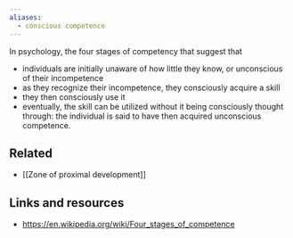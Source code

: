 ```yaml
---
aliases:
  - conscious competence
---
```


In psychology, the four stages of competency that suggest that 
- individuals are initially unaware of how little they know, or unconscious of their incompetence
- as they recognize their incompetence, they consciously acquire a skill
- they then consciously use it
- eventually, the skill can be utilized without it being consciously thought through: the individual is said to have then acquired unconscious competence.

## Related

- [[Zone of proximal development]]

## Links and resources
- https://en.wikipedia.org/wiki/Four_stages_of_competence
